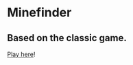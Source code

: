# Minefinder

## Based on the classic game.

[Play here](https://lwprogramming.github.io/Minefinder/)!
